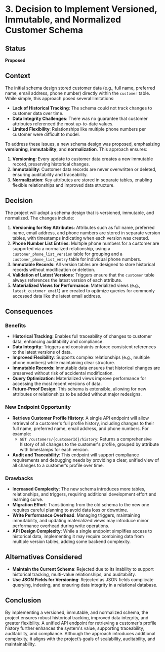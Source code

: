 # 3. Decision to Implement Versioned, Immutable, and Normalized Customer Schema

## Status

**Proposed**

## Context

The initial schema design stored customer data (e.g., full name, preferred name, email address, phone number) directly within the `customer` table. While simple, this approach posed several limitations:
- **Lack of Historical Tracking**: The schema could not track changes to customer data over time.
- **Data Integrity Challenges**: There was no guarantee that customer attributes referenced the most up-to-date values.
- **Limited Flexibility**: Relationships like multiple phone numbers per customer were difficult to model.

To address these issues, a new schema design was proposed, emphasizing **versioning**, **immutability**, and **normalization**. This approach ensures:
1. **Versioning**: Every update to customer data creates a new immutable record, preserving historical changes.
2. **Immutability**: Customer data records are never overwritten or deleted, ensuring auditability and traceability.
3. **Normalization**: Key attributes are stored in separate tables, enabling flexible relationships and improved data structure.

## Decision

The project will adopt a schema design that is versioned, immutable, and normalized. The changes include:
1. **Versioning for Key Attributes**: Attributes such as full name, preferred name, email address, and phone numbers are stored in separate version tables, with timestamps indicating when each version was created.
2. **Phone Number List Entries**: Multiple phone numbers for a customer are supported via a normalized relationship, using a `customer_phone_list_version` table for grouping and a `customer_phone_list_entry` table for individual phone numbers.
3. **Immutable Records**: All version tables are designed to store historical records without modification or deletion.
4. **Validation of Latest Versions**: Triggers ensure that the `customer` table always references the latest version of each attribute.
5. **Materialized Views for Performance**: Materialized views (e.g., `latest_customer_email`) are created to optimize queries for commonly accessed data like the latest email address.

## Consequences

### Benefits
- **Historical Tracking**: Enables full traceability of changes to customer data, enhancing auditability and compliance.
- **Data Integrity**: Triggers and constraints enforce consistent references to the latest versions of data.
- **Improved Flexibility**: Supports complex relationships (e.g., multiple phone numbers) while maintaining clear structure.
- **Immutable Records**: Immutable data ensures that historical changes are preserved without risk of accidental modification.
- **Query Optimization**: Materialized views improve performance for accessing the most recent versions of data.
- **Future-Proof Design**: This schema is extensible, allowing for new attributes or relationships to be added without major redesigns.

### New Endpoint Opportunity
- **Retrieve Customer Profile History**: A single API endpoint will allow retrieval of a customer's full profile history, including changes to their full name, preferred name, email address, and phone numbers. For example:
    - `GET /customers/{customerId}/history`: Returns a comprehensive history of all changes to the customer's profile, grouped by attribute with timestamps for each version.
- **Audit and Traceability**: This endpoint will support compliance requirements and debugging needs by providing a clear, unified view of all changes to a customer’s profile over time.

### Drawbacks
- **Increased Complexity**: The new schema introduces more tables, relationships, and triggers, requiring additional development effort and learning curve.
- **Migration Effort**: Transitioning from the old schema to the new one requires careful planning to avoid data loss or downtime.
- **Write Performance Overhead**: Managing triggers, maintaining immutability, and updating materialized views may introduce minor performance overhead during write operations.
- **API Design Complexity**: While a single endpoint simplifies access to historical data, implementing it may require combining data from multiple version tables, adding some backend complexity.

## Alternatives Considered

- **Maintain the Current Schema**: Rejected due to its inability to support historical tracking, multi-value relationships, and auditability.
- **Use JSON Fields for Versioning**: Rejected as JSON fields complicate querying, indexing, and ensuring data integrity in a relational database.

## Conclusion

By implementing a versioned, immutable, and normalized schema, the project ensures robust historical tracking, improved data integrity, and greater flexibility. A unified API endpoint for retrieving a customer's profile history further enhances the system's value, supporting traceability, auditability, and compliance. Although the approach introduces additional complexity, it aligns with the project’s goals of scalability, auditability, and maintainability.
